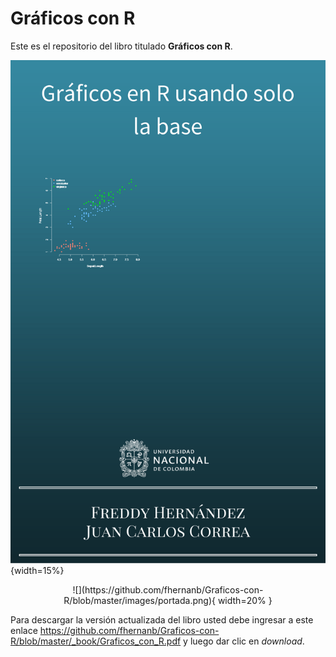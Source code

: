 # Gráficos con R

Este es el repositorio del libro titulado __Gráficos con R__.

![portada](images/portada.png) {width=15%}

<center>
![](https://github.com/fhernanb/Graficos-con-R/blob/master/images/portada.png){
width=20% }
</center>



Para descargar la versión actualizada del libro usted debe ingresar a este enlace https://github.com/fhernanb/Graficos-con-R/blob/master/_book/Graficos_con_R.pdf y luego dar clic en _download_.
